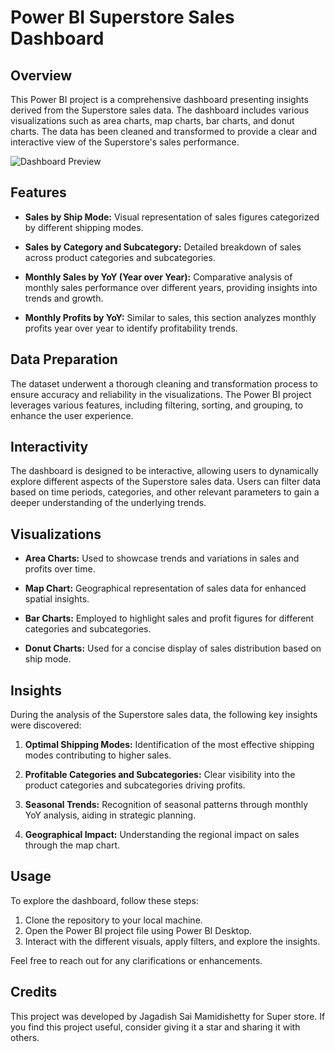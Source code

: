# Power BI Superstore Sales Dashboard

## Overview

This Power BI project is a comprehensive dashboard presenting insights derived from the Superstore sales data. The dashboard includes various visualizations such as area charts, map charts, bar charts, and donut charts. The data has been cleaned and transformed to provide a clear and interactive view of the Superstore's sales performance.

 ![Dashboard Preview](https://example.com/path/to/your/image.png)

## Features

- **Sales by Ship Mode:** Visual representation of sales figures categorized by different shipping modes.

- **Sales by Category and Subcategory:** Detailed breakdown of sales across product categories and subcategories.

- **Monthly Sales by YoY (Year over Year):** Comparative analysis of monthly sales performance over different years, providing insights into trends and growth.

- **Monthly Profits by YoY:** Similar to sales, this section analyzes monthly profits year over year to identify profitability trends.

## Data Preparation

The dataset underwent a thorough cleaning and transformation process to ensure accuracy and reliability in the visualizations. The Power BI project leverages various features, including filtering, sorting, and grouping, to enhance the user experience.

## Interactivity

The dashboard is designed to be interactive, allowing users to dynamically explore different aspects of the Superstore sales data. Users can filter data based on time periods, categories, and other relevant parameters to gain a deeper understanding of the underlying trends.

## Visualizations

- **Area Charts:** Used to showcase trends and variations in sales and profits over time.

- **Map Chart:** Geographical representation of sales data for enhanced spatial insights.

- **Bar Charts:** Employed to highlight sales and profit figures for different categories and subcategories.

- **Donut Charts:** Used for a concise display of sales distribution based on ship mode.

## Insights

During the analysis of the Superstore sales data, the following key insights were discovered:

1. **Optimal Shipping Modes:** Identification of the most effective shipping modes contributing to higher sales.

2. **Profitable Categories and Subcategories:** Clear visibility into the product categories and subcategories driving profits.

3. **Seasonal Trends:** Recognition of seasonal patterns through monthly YoY analysis, aiding in strategic planning.

4. **Geographical Impact:** Understanding the regional impact on sales through the map chart.

## Usage

To explore the dashboard, follow these steps:

1. Clone the repository to your local machine.
2. Open the Power BI project file using Power BI Desktop.
3. Interact with the different visuals, apply filters, and explore the insights.

Feel free to reach out for any clarifications or enhancements.

## Credits

This project was developed by Jagadish Sai Mamidishetty for Super store. If you find this project useful, consider giving it a star and sharing it with others.


